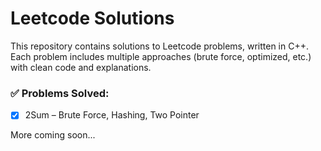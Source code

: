 # Leetcode Solutions

This repository contains solutions to Leetcode problems, written in C++. Each problem includes multiple approaches (brute force, optimized, etc.) with clean code and explanations.

### ✅ Problems Solved:
- [x] 2Sum – Brute Force, Hashing, Two Pointer

More coming soon...
